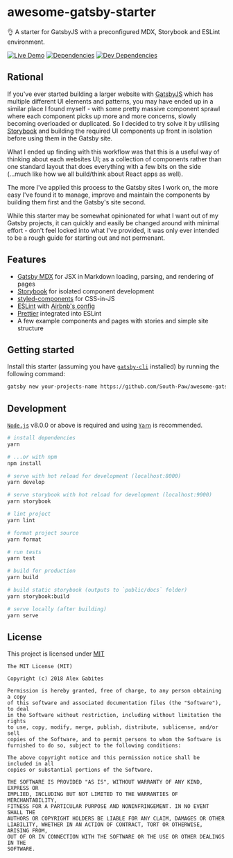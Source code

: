 # awesome-gatsby-starter

👌 A starter for GatsbyJS with a preconfigured MDX, Storybook and ESLint environment.

[![Live Demo](https://img.shields.io/badge/netlify-live_demo-1e9498.svg)](https://awesome-gatsby-starter.netlify.com/)
[![Dependencies](https://david-dm.org/South-Paw/awesome-gatsby-starter/status.svg)](https://david-dm.org/South-Paw/awesome-gatsby-starter)
[![Dev Dependencies](https://david-dm.org/South-Paw/awesome-gatsby-starter/dev-status.svg)](https://david-dm.org/South-Paw/awesome-gatsby-starter?type=dev)

## Rational

If you've ever started building a larger website with [GatsbyJS](https://www.gatsbyjs.org) which has multiple different UI elements and patterns, you may have ended up in a similar place I found myself - with some pretty massive component sprawl where each component picks up more and more concerns, slowly becoming overloaded or duplicated. So I decided to try solve it by utilising [Storybook](https://storybook.js.org) and building the required UI components up front in isolation before using them in the Gatsby site.

What I ended up finding with this workflow was that this is a useful way of thinking about each websites UI; as a collection of components rather than one standard layout that does everything with a few bits on the side (...much like how we all build/think about React apps as well).

The more I've applied this process to the Gatsby sites I work on, the more easy I've found it to manage, improve and maintain the components by building them first and the Gatsby's site second.

While this starter may be somewhat opinionated for what I want out of my Gatsby projects, it can quickly and easily be changed around with minimal effort - don't feel locked into what I've provided, it was only ever intended to be a rough guide for starting out and not permenant.

## Features

* [Gatsby MDX](https://github.com/ChristopherBiscardi/gatsby-mdx) for JSX in Markdown loading, parsing, and rendering of pages
* [Storybook](https://storybook.js.org/) for isolated component development
* [styled-components](https://www.styled-components.com/) for CSS-in-JS
* [ESLint](https://eslint.org/) with [Airbnb's config](https://www.npmjs.com/package/eslint-config-airbnb)
* [Prettier](https://prettier.io/) integrated into ESLint
* A few example components and pages with stories and simple site structure

## Getting started

Install this starter (assuming you have [`gatsby-cli`](https://www.npmjs.com/package/gatsby-cli) installed) by running the following command:

```bash
gatsby new your-projects-name https://github.com/South-Paw/awesome-gatsby-starter
```

## Development

[`Node.js`](https://nodejs.org/) v8.0.0 or above is required and using [`Yarn`](https://yarnpkg.com) is recommended.

```bash
# install dependencies
yarn

# ...or with npm
npm install

# serve with hot reload for development (localhost:8000)
yarn develop

# serve storybook with hot reload for development (localhost:9000)
yarn storybook

# lint project
yarn lint

# format project source
yarn format

# run tests
yarn test

# build for production
yarn build

# build static storybook (outputs to `public/docs` folder)
yarn storybook:build

# serve locally (after building)
yarn serve
```

## License

This project is licensed under [MIT](https://github.com/South-Paw/awesome-gatsby-starter/blob/master/LICENSE)

```
The MIT License (MIT)

Copyright (c) 2018 Alex Gabites

Permission is hereby granted, free of charge, to any person obtaining a copy
of this software and associated documentation files (the "Software"), to deal
in the Software without restriction, including without limitation the rights
to use, copy, modify, merge, publish, distribute, sublicense, and/or sell
copies of the Software, and to permit persons to whom the Software is
furnished to do so, subject to the following conditions:

The above copyright notice and this permission notice shall be included in all
copies or substantial portions of the Software.

THE SOFTWARE IS PROVIDED "AS IS", WITHOUT WARRANTY OF ANY KIND, EXPRESS OR
IMPLIED, INCLUDING BUT NOT LIMITED TO THE WARRANTIES OF MERCHANTABILITY,
FITNESS FOR A PARTICULAR PURPOSE AND NONINFRINGEMENT. IN NO EVENT SHALL THE
AUTHORS OR COPYRIGHT HOLDERS BE LIABLE FOR ANY CLAIM, DAMAGES OR OTHER
LIABILITY, WHETHER IN AN ACTION OF CONTRACT, TORT OR OTHERWISE, ARISING FROM,
OUT OF OR IN CONNECTION WITH THE SOFTWARE OR THE USE OR OTHER DEALINGS IN THE
SOFTWARE.
```
